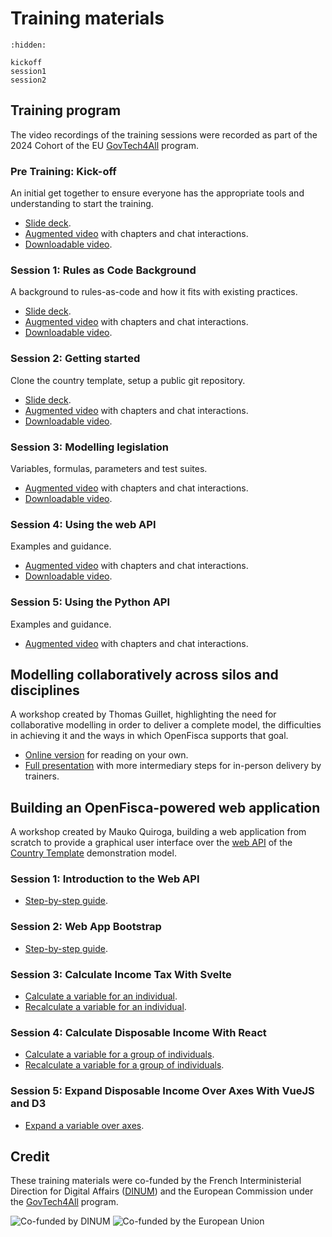# <i icon-name="book"></i> Training materials

```{toctree}
:hidden:

kickoff
session1
session2
```

## Training program

The video recordings of the training sessions were recorded as part of the 2024 Cohort of the EU [GovTech4All](https://interoperable-europe.ec.europa.eu/collection/govtechconnect/govtech4all) program.

### Pre Training: Kick-off

An initial get together to ensure everyone has the appropriate tools and understanding to start the training.

- [Slide deck](./kickoff.md).
- [Augmented video](https://webinaire.bbb-dinum-scalelite.visio.education.fr/playback/presentation/2.3/8a90c519e4ee59747cef18db09714b2ddac0e8b9-1715760590666) with chapters and chat interactions.
- [Downloadable video](https://cloud.openfisca.org/s/582X5QjoZ6CjTmF?dir=undefined&openfile=8096).

### Session 1: Rules as Code Background

A background to rules-as-code and how it fits with existing practices.

- [Slide deck](./session1.md).
- [Augmented video](https://webinaire.bbb-dinum-scalelite.visio.education.fr/playback/presentation/2.3/8a90c519e4ee59747cef18db09714b2ddac0e8b9-1716360868420) with chapters and chat interactions.
- [Downloadable video](https://cloud.openfisca.org/s/582X5QjoZ6CjTmF?dir=undefined&openfile=8178).

### Session 2: Getting started

Clone the country template, setup a public git repository.

- [Slide deck](./session2.md).
- [Augmented video](https://webinaire.bbb-dinum-scalelite.visio.education.fr/playback/presentation/2.3/8a90c519e4ee59747cef18db09714b2ddac0e8b9-1716532557643) with chapters and chat interactions.
- [Downloadable video](https://cloud.openfisca.org/s/582X5QjoZ6CjTmF?dir=undefined&openfile=8178).

### Session 3: Modelling legislation

Variables, formulas, parameters and test suites.

- [Augmented video](https://webinaire.bbb-dinum-scalelite.visio.education.fr/playback/presentation/2.3/8a90c519e4ee59747cef18db09714b2ddac0e8b9-1716965399220) with chapters and chat interactions.
- [Downloadable video](https://cloud.openfisca.org/s/582X5QjoZ6CjTmF?dir=undefined&openfile=8176).

### Session 4: Using the web API

Examples and guidance.

- [Augmented video](https://webinaire.bbb-dinum-scalelite.visio.education.fr/playback/presentation/2.3/8a90c519e4ee59747cef18db09714b2ddac0e8b9-1718172092967) with chapters and chat interactions.
- [Downloadable video](https://cloud.openfisca.org/s/582X5QjoZ6CjTmF?dir=undefined&openfile=8218).

### Session 5: Using the Python API

Examples and guidance.

- [Augmented video](https://webinaire.bbb-dinum-scalelite.visio.education.fr/playback/presentation/2.3/8a90c519e4ee59747cef18db09714b2ddac0e8b9-1718779000584) with chapters and chat interactions.


## Modelling collaboratively across silos and disciplines

A workshop created by Thomas Guillet, highlighting the need for collaborative modelling in order to deliver a complete model, the difficulties in achieving it and the ways in which OpenFisca supports that goal.

- [Online version](./OpenFisca-Modelling-collaboratively-across-silos-and-disciplines-March-2025-online.pdf) for reading on your own.
- [Full presentation](./OpenFisca-Modelling-collaboratively-across-silos-and-disciplines-March-2025.pdf) with more intermediary steps for in-person delivery by trainers.

## Building an OpenFisca-powered web application

A workshop created by Mauko Quiroga, building a web application from scratch to provide a graphical user interface over the [web API](../openfisca-web-api/index.md) of the [Country Template](https://github.com/openfisca/country-template/) demonstration model.

### Session 1: Introduction to the Web API

- [Step-by-step guide](https://github.com/redte-ch/ReDistributeMe/blob/main/workshop/01-introduction.md).

### Session 2: Web App Bootstrap

- [Step-by-step guide](https://github.com/redte-ch/ReDistributeMe/blob/main/workshop/02-app-bootstrap.md).

### Session 3: Calculate Income Tax With Svelte

- [Calculate a variable for an individual](https://github.com/redte-ch/ReDistributeMe/blob/main/workshop/03-calculate-income-tax-1.md).
- [Recalculate a variable for an individual](https://github.com/redte-ch/ReDistributeMe/blob/main/workshop/03-calculate-income-tax-2.md).

### Session 4: Calculate Disposable Income With React

- [Calculate a variable for a group of individuals](https://github.com/redte-ch/ReDistributeMe/blob/main/workshop/04-calculate-disposable-income-1.md).
- [Recalculate a variable for a group of individuals](https://github.com/redte-ch/ReDistributeMe/blob/main/workshop/04-calculate-disposable-income-2.md).

### Session 5: Expand Disposable Income Over Axes With VueJS and D3

- [Expand a variable over axes](https://github.com/redte-ch/ReDistributeMe/blob/main/workshop/05-expand-disposable-income-over-axes.md).


## Credit

These training materials were co-funded by the French Interministerial Direction for Digital Affairs ([DINUM](https://www.numerique.gouv.fr)) and the European Commission under the [GovTech4All](https://interoperable-europe.ec.europa.eu/collection/govtechconnect/govtech4all) program.

<div class="cofunders">
  <img src="../_static/img/training/dinum.png" alt="Co-funded by DINUM" />
  <img src="../_static/img/training/cofunded_by_eu.png" alt="Co-funded by the European Union" />
</div>
